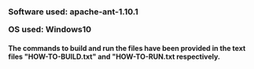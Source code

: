 <h3>Software used: apache-ant-1.10.1<p>
OS used: Windows10</h3>
<h4>The commands to build and run the files have been provided in the text files "HOW-TO-BUILD.txt" and "HOW-TO-RUN.txt respectively.</h4>
